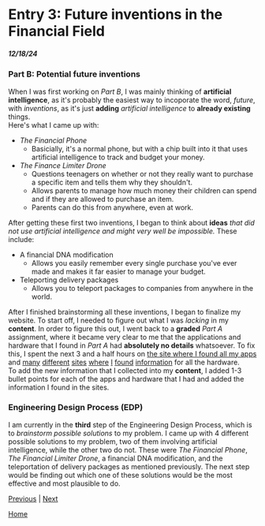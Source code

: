 # Entry 3: Future inventions in the Financial Field
##### 12/18/24

### Part B: Potential future inventions
When I was first working on _Part B_, I was mainly thinking of **artificial intelligence**, as it's probably the easiest way to incoporate the word, _future_, with _inventions_, as it's just **adding** _artificial intelligence_ to **already existing** things.  
Here's what I came up with:
* _The Financial Phone_
  * Basicially, it's a normal phone, but with a chip built into it that uses artificial intelligence to track and budget your money.
* _The Finance Limiter Drone_
  * Questions teenagers on whether or not they really want to purchase a specific item and tells them why they shouldn't.
  * Allows parents to manage how much money their children can spend and if they are allowed to purchase an item.
  * Parents can do this from anywhere, even at work.
    
After getting these first two inventions, I began to think about **ideas** _that did not use artificial intelligence and might very well be impossible._
These include:
* A financial DNA modification
  * Allows you easily remember every single purchase you've ever made and makes it far easier to manage your budget.
* Teleporting delivery packages
  * Allows you to teleport packages to companies from anywhere in the world.
    
After I finished brainstorming all these inventions, I began to finalize my website.
To start off, I needed to figure out what I was _lacking_ in my **content**. In order to figure this out, I went back to a **graded** _Part A_ assignment, where it became very clear to me that the applications and hardware that I found in _Part A_ had **absolutely no details** whatsoever. To fix this, I spent the next 3 and a half hours on [the site where I found all my apps](https://post.edu/blog/10-best-budgeting-apps-for-college-students/) and [many](https://www.usaid.gov/energy/powering-health/system-components/uninterruptible-power-supplies) [different](https://www.fcc.gov/general/voice-over-internet-protocol-voip) [sites](https://www.cisco.com/c/en/us/solutions/small-business/resource-center/networking/how-does-a-router-work.html) [where](https://rocketgraphics.co.uk/news/what-is-signage/) [I](https://phys.org/tags/liquid+crystal+displays/) [found](https://kcpos.co.uk/news/what-is-the-difference-epos-vs-pos/) [information](https://www.copyproductsinc.com/the-benefits-of-interactive-whiteboards-for-business/) for all the hardware.  
To add the new information that I collected into my **content**, I added 1-3 bullet points for each of the apps and hardware that I had and added the information I found in the sites.
### Engineering Design Process (EDP)
I am currently in the **third** step of the Engineering Design Process, which is to _brainstorm possible solutions_ to my problem. I came up with 4 different possible solutions to my problem, two of them involving artificial intelligence, while the other two do not. These were _The Financial Phone_, _The Financial Limiter Drone_, a financial DNA modification, and the teleportation of delivery packages as mentioned previously. The next step would be finding out which one of these solutions would be the most effective and most plausible to do.

[Previous](entry02.md) | [Next](entry04.md)

[Home](../README.md)

